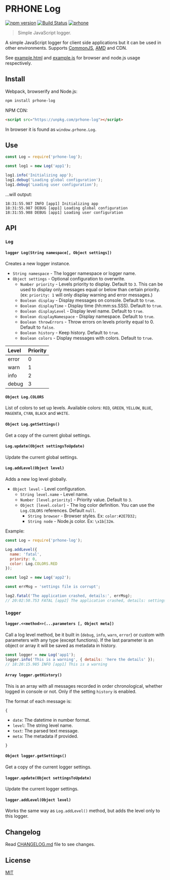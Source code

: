 # PRHONE Log

[![npm version](https://badge.fury.io/js/prhone-log.svg)](https://badge.fury.io/js/prhone-log)
[![Build Status](https://travis-ci.org/romelperez/prhone-log.svg?branch=master)](https://travis-ci.org/romelperez/prhone-log)
[![prhone](https://img.shields.io/badge/prhone-project-1b38a9.svg)](http://romelperez.com)

> Simple JavaScript logger.

A simple JavaScript logger for client side applications but it can be used in other environments. Supports [CommonJS](http://www.commonjs.org), [AMD](https://github.com/amdjs/amdjs-api) and CDN.

See [example.html](https://github.com/romelperez/prhone-log/blob/master/example.html) and [example.js](https://github.com/romelperez/prhone-log/blob/master/example.js) for browser and node.js usage respectively.

## Install

Webpack, browserify and Node.js:

```bash
npm install prhone-log
```

NPM CDN:

```html
<script src="https://unpkg.com/prhone-log"></script>
```

In browser it is found as `window.prhone.Log`.

## Use

```js
const Log = require('prhone-log');

const log1 = new Log('app1');

log1.info('Initializing app');
log1.debug('Loading global configuration');
log1.debug('Loading user configuration');
```

...will output:

```text
18:31:55.987 INFO [app1] Initializing app
18:31:55.987 DEBUG [app1] Loading global configuration
18:31:55.988 DEBUG [app1] Loading user configuration
```

## API


### **`Log`**

#### **`logger Log(String namespace[, Object settings])`**

Creates a new logger instance.

- `String namespace` - The logger namespace or logger name.
- `Object settings` - Optional configuration to overwrite.
  - `Number priority` - Levels priority to display. Default to `3`. This can be used to display only messages equal or below than certain priority. (ex: `priority: 1` will only display warning and error messages.)
  - `Boolean display` - Display messages on console. Default to `true`.
  - `Boolean displayTime` - Display time (hh:mm:ss.SSS). Default to `true`.
  - `Boolean displayLevel` - Display level name. Default to `true`.
  - `Boolean displayNamespace` - Display namespace. Default to `true`.
  - `Boolean throwErrors` - Throw errors on levels priority equal to 0. Default to `false`.
  - `Boolean history` - Keep history. Default to `true`.
  - `Boolean colors` - Display messages with colors. Default to `true`.

| Level | Priority |
| :---- | :------- |
| error | 0        |
| warn  | 1        |
| info  | 2        |
| debug | 3        |

#### **`Object Log.COLORS`**

List of colors to set up levels. Available colors: `RED`, `GREEN`, `YELLOW`, `BLUE`, `MAGENTA`, `CYAN`, `BLACK` and `WHITE`.

#### **`Object Log.getSettings()`**

Get a copy of the current global settings.

#### **`Log.update(Object settingsToUpdate)`**

Update the current global settings.

#### **`Log.addLevel(Object level)`**

Adds a new log level globally.

- `Object level` - Level configuration.
  - `String level.name` - Level name.
  - `Number [level.priority]` - Priority value. Default to `3`.
  - `Object [level.color]` - The log color definition. You can use the `Log.COLORS` references. Default `null`.
    - `String browser` - Browser styles. Ex: `color:#2E7D32;`
    - `String node` - Node.js color. Ex: `\x1b[32m`.

Example:

```js
const Log = require('prhone-log');

Log.addLevel({
  name: 'fatal',
  priority: 0,
  color: Log.COLORS.RED
});

const log2 = new Log('app2');

const errMsg = 'settings file is corrupt';

log2.fatal('The application crashed, details:', errMsg);
// 20:02:50.753 FATAL [app2] The application crashed, details: settings file is corrupt
```


### **`logger`**

#### **`logger.<<method>>(...parameters [, Object meta])`**

Call a log level method, be it built in (`debug`, `info`, `warn`, `error`) or custom with parameters with any type (except functions). If the last parameter is an object or array it will be saved as metadata in history.

```js
const logger = new Log('app1');
logger.info('This is a warning', { details: 'here the details' });
// 18:20:15.985 INFO [app1] This is a warning
```

#### **`Array logger.getHistory()`**

This is an array with all messages recorded in order chronological, whether logged in console or not. Only if the setting `history` is enabled.

The format of each message is:

`{`

- `date`: The datetime in number format.
- `level`: The string level name.
- `text`: The parsed text message.
- `meta`: The metadata if provided.

`}`

#### **`Object logger.getSettings()`**

Get a copy of the current logger settings.

#### **`logger.update(Object settingsToUpdate)`**

Update the current logger settings.

#### **`logger.addLevel(Object level)`**

Works the same way as `Log.addLevel()` method, but adds the level only to this logger.


## Changelog

Read [CHANGELOG.md](https://github.com/romelperez/prhone-log/blob/master/CHANGELOG.md) file to see changes.

## License

[MIT](https://github.com/romelperez/prhone-log/blob/master/LICENSE)
